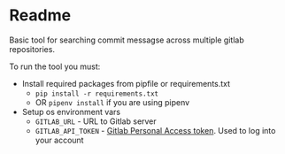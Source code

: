 # Readme
Basic tool for searching commit messagse across multiple gitlab repositories.

To run the tool you must:
  * Install required packages from pipfile or requirements.txt
    * `pip install -r requirements.txt`
    * OR `pipenv install` if you are using pipenv
  * Setup os environment vars 
    * `GITLAB_URL` - URL to Gitlab server
    * `GITLAB_API_TOKEN` - [Gitlab Personal Access token](https://docs.gitlab.com/ee/user/profile/personal_access_tokens.html). Used to log into your account
